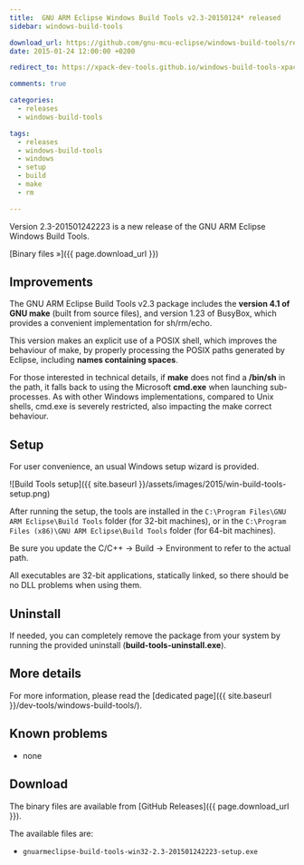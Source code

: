 ```yaml
---
title:  GNU ARM Eclipse Windows Build Tools v2.3-20150124* released
sidebar: windows-build-tools

download_url: https://github.com/gnu-mcu-eclipse/windows-build-tools/releases/tag/v2.3/
date: 2015-01-24 12:00:00 +0200

redirect_to: https://xpack-dev-tools.github.io/windows-build-tools-xpack/blog/2015/01/24/windows-build-tools-v2.3-20150124-released/

comments: true

categories:
  - releases
  - windows-build-tools

tags:
  - releases
  - windows-build-tools
  - windows
  - setup
  - build
  - make
  - rm

---
```


Version 2.3-201501242223 is a new release of the GNU ARM Eclipse Windows Build Tools.

[Binary files »]({{ page.download_url }})

## Improvements

The GNU ARM Eclipse Build Tools v2.3 package includes the **version 4.1 of GNU make** (built from source files), and version 1.23 of BusyBox, which provides a convenient implementation for sh/rm/echo.

This version makes an explicit use of a POSIX shell, which improves the behaviour of make, by properly processing the POSIX paths generated by Eclipse, including **names containing spaces**.

For those interested in technical details, if **make** does not find a **/bin/sh** in the path, it falls back to using the Microsoft **cmd.exe** when launching sub-processes. As with other Windows implementations, compared to Unix shells, cmd.exe is severely restricted, also impacting the make correct behaviour.

## Setup

For user convenience, an usual Windows setup wizard is provided.

![Build Tools setup]({{ site.baseurl }}/assets/images/2015/win-build-tools-setup.png)

After running the setup, the tools are installed in the `C:\Program Files\GNU ARM Eclipse\Build Tools` folder (for 32-bit machines), or in the `C:\Program Files (x86)\GNU ARM Eclipse\Build Tools` folder (for 64-bit machines).

Be sure you update the C/C++ → Build → Environment to refer to the actual path.

All executables are 32-bit applications, statically linked, so there should be no DLL problems when using them.

## Uninstall

If needed, you can completely remove the package from your system by running the provided uninstall (**build-tools-uninstall.exe**).

## More details

For more information, please read the [dedicated page]({{ site.baseurl }}/dev-tools/windows-build-tools/).

## Known problems

* none

## Download

The binary files are available from [GitHub Releases]({{ page.download_url }}).

The available files are:

* `gnuarmeclipse-build-tools-win32-2.3-201501242223-setup.exe`
